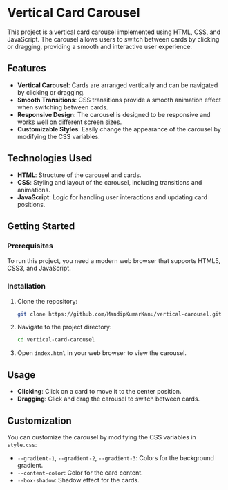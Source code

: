 # Vertical Card Carousel

This project is a vertical card carousel implemented using HTML, CSS, and JavaScript. The carousel allows users to switch between cards by clicking or dragging, providing a smooth and interactive user experience.

## Features

- **Vertical Carousel**: Cards are arranged vertically and can be navigated by clicking or dragging.
- **Smooth Transitions**: CSS transitions provide a smooth animation effect when switching between cards.
- **Responsive Design**: The carousel is designed to be responsive and works well on different screen sizes.
- **Customizable Styles**: Easily change the appearance of the carousel by modifying the CSS variables.

## Technologies Used

- **HTML**: Structure of the carousel and cards.
- **CSS**: Styling and layout of the carousel, including transitions and animations.
- **JavaScript**: Logic for handling user interactions and updating card positions.

## Getting Started

### Prerequisites

To run this project, you need a modern web browser that supports HTML5, CSS3, and JavaScript.

### Installation

1. Clone the repository:

   ```bash
   git clone https://github.com/MandipKumarKanu/vertical-carousel.git
   ```

2. Navigate to the project directory:

   ```bash
   cd vertical-card-carousel
   ```

3. Open `index.html` in your web browser to view the carousel.

## Usage

- **Clicking**: Click on a card to move it to the center position.
- **Dragging**: Click and drag the carousel to switch between cards.

## Customization

You can customize the carousel by modifying the CSS variables in `style.css`:

- `--gradient-1`, `--gradient-2`, `--gradient-3`: Colors for the background gradient.
- `--content-color`: Color for the card content.
- `--box-shadow`: Shadow effect for the cards.
